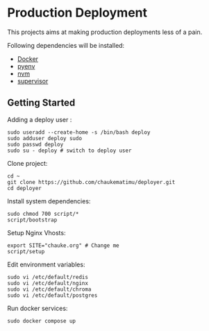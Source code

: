 # Production Deployment

This projects aims at making production deployments less of a pain.

Following dependencies will be installed:

- [Docker](https://docs.docker.com/engine/install/)
- [pyenv](https://github.com/pyenv/pyenv)
- [nvm](https://github.com/nvm-sh/nvm)
- [supervisor](https://github.com/Supervisor/supervisor)

## Getting Started

Adding a deploy user :

```shell
sudo useradd --create-home -s /bin/bash deploy
sudo adduser deploy sudo
sudo passwd deploy
sudo su - deploy # switch to deploy user
```

Clone project:

```shell
cd ~
git clone https://github.com/chaukematimu/deployer.git
cd deployer
```

Install system dependencies:

```shell
sudo chmod 700 script/*
script/bootstrap
```

Setup Nginx Vhosts:

```shell
export SITE="chauke.org" # Change me
script/setup
```

Edit environment variables:

```shell
sudo vi /etc/default/redis
sudo vi /etc/default/nginx
sudo vi /etc/default/chroma
sudo vi /etc/default/postgres
```

Run docker services:

```shell
sudo docker compose up
```

